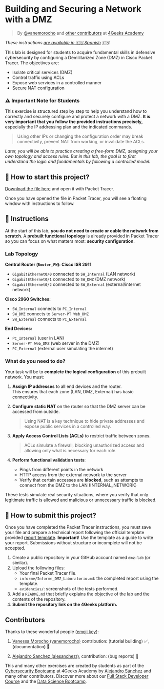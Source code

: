 <!-- hide -->
# Building and Securing a Network with a DMZ

> By [@vanemorocho](https://github.com/vanemorocho) and [other contributors](https://github.com/breatheco-de/commands-for-remote-hacking/graphs/contributors) at [4Geeks Academy](https://4geeksacademy.co/)

*These instructions [are available in 🇪🇸 Spanish](https://github.com/4GeeksAcademy/installing-windows-on-virtual-machine/blob/main/README.es.md) :es:*
<!-- endhide -->

This lab is designed for students to acquire fundamental skills in defensive cybersecurity by configuring a Demilitarized Zone (DMZ) in Cisco Packet Tracer. The objectives are:

- Isolate critical services (DMZ)
- Control traffic using ACLs
- Expose web services in a controlled manner
- Secure NAT configuration

### ⚠️ Important Note for Students
This exercise is structured step by step to help you understand how to correctly and securely configure and protect a network with a DMZ. **It is very important that you follow the provided instructions precisely,** especially the IP addressing plan and the indicated commands.

   > Using other IPs or changing the configuration order may break connectivity, prevent NAT from working, or invalidate the ACLs.

*Later, you will be able to practice creating a free-form DMZ, designing your own topology and access rules. But in this lab, the goal is to first understand the logic and fundamentals by following a controlled model.*

## 🌱 How to start this project?

[Download the file here](https://github.com/breatheco-de/Building-and-Securing-a-Network-with-a-DMZ/raw/main/assets/DMZ_PROJECT.pka) and open it with Packet Tracer.

Once you have opened the file in Packet Tracer, you will see a floating window with instructions to follow.

## 📝 Instructions

At the start of this lab, **you do not need to create or cable the network from scratch**. A **prebuilt functional topology** is already provided in Packet Tracer so you can focus on what matters most: **security configuration**.

### Lab Topology

**Central Router (`Router_FW`): Cisco ISR 2911**

- `GigabitEthernet0/0` connected to `SW_Internal` (LAN network)  
- `GigabitEthernet0/1` connected to `SW_DMZ` (DMZ network)  
- `GigabitEthernet0/2` connected to `SW_External` (external/internet network)  

**Cisco 2960 Switches:**

- `SW_Internal` connects to `PC_Internal`  
- `SW_DMZ` connects to `Server-PT Web_DMZ`  
- `SW_External` connects to `PC_External`  

**End Devices:**

- `PC_Internal` (user in LAN)  
- `Server-PT Web_DMZ` (web server in the DMZ)  
- `PC_External` (external user simulating the internet)  

### What do you need to do?

Your task will be to **complete the logical configuration** of this prebuilt network. You must:

1. **Assign IP addresses** to all end devices and the router.  
   This ensures that each zone (LAN, DMZ, External) has basic connectivity.

2. **Configure static NAT** on the router so that the DMZ server can be accessed from outside.  
   > Using NAT is a key technique to hide private addresses and expose public services in a controlled way.

3. **Apply Access Control Lists (ACLs)** to restrict traffic between zones.  
   > ACLs simulate a firewall, blocking unauthorized access and allowing only what is necessary for each role.

4. **Perform functional validation tests**:
   - Pings from different points in the network
   - HTTP access from the external network to the server
   - Verify that certain accesses are **blocked**, such as attempts to connect from the DMZ to the LAN (INTERNAL_NETWORK)

These tests simulate real security situations, where you verify that only legitimate traffic is allowed and malicious or unnecessary traffic is blocked.

## 🚛 How to submit this project?

Once you have completed the Packet Tracer instructions, you must save your file and prepare a technical report following the official template provided [report template](https://github.com/breatheco-de/Building-and-Securing-a-Network-with-a-DMZ/blob/main/assets/report_DMZ.md). **Important!** Use the template as a guide to write your report. Submissions without structure or incomplete will not be accepted.

1. Create a public repository in your GitHub account named `dmz-lab` (or similar).
2. Upload the following files:
   - Your final Packet Tracer file.
   - `informe/Informe_DMZ_Laboratorio.md`: the completed report using the template.
   - `evidencias/`: screenshots of the tests performed.
3. Add a `README.md` that briefly explains the objective of the lab and the contents of the repository.
4. **Submit the repository link on the 4Geeks platform.**

<!-- hide -->
## Contributors

Thanks to these wonderful people ([emoji key](https://github.com/kentcdodds/all-contributors#emoji-key)):

1. [Vanessa Morocho (vanemorocho)](https://github.com/vanemorocho) contribution: (tutorial building) ✅, (documentation) 📖
  
2. [Alejandro Sanchez (alesanchezr)](https://github.com/alesanchezr), contribution: (bug reports) 🐛

This and many other exercises are created by students as part of the [Cybersecurity Bootcamp](https://4geeksacademy.com/us/coding-bootcamps/cybersecurity) at 4Geeks Academy by [Alejandro Sánchez](https://twitter.com/alesanchezr) and many other contributors. Discover more about our [Full Stack Developer Course](https://4geeksacademy.com/us/coding-bootcamps/part-time-full-stack-developer) and the [Data Science Bootcamp](https://4geeksacademy.com/us/coding-bootcamps/datascience-machine-learning).

<!-- endhide -->

